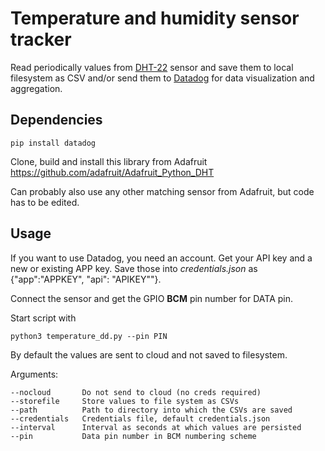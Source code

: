 # Temperature and humidity sensor tracker

Read periodically values from [DHT-22](https://www.adafruit.com/product/385)
sensor and save them to local filesystem as CSV and/or send them to [Datadog](https://www.datadoghq.com/)
for data visualization and aggregation.

## Dependencies
```
pip install datadog
```

Clone, build and install this library from Adafruit
https://github.com/adafruit/Adafruit_Python_DHT

Can probably also use any other matching sensor from Adafruit, but code has to be edited.

## Usage

If you want to use Datadog, you need an account. Get your API key and a new or existing APP key.
Save those into _credentials.json_ as {"app":"APPKEY", "api": "APIKEY""}.

Connect the sensor and get the GPIO __BCM__ pin number for DATA pin.

Start script with
```
python3 temperature_dd.py --pin PIN
```

By default the values are sent to cloud and not saved to filesystem.

Arguments:
```
--nocloud       Do not send to cloud (no creds required)
--storefile     Store values to file system as CSVs
--path          Path to directory into which the CSVs are saved
--credentials   Credentials file, default credentials.json
--interval      Interval as seconds at which values are persisted
--pin           Data pin number in BCM numbering scheme
```